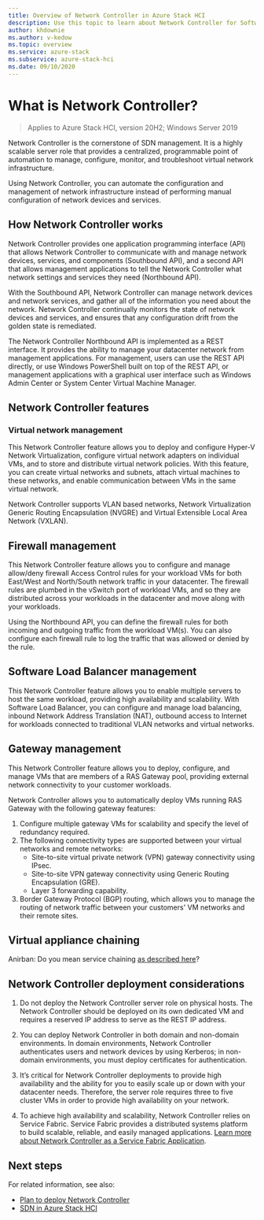 ```yaml
---
title: Overview of Network Controller in Azure Stack HCI
description: Use this topic to learn about Network Controller for Software Defined Networking in Azure Stack HCI.
author: khdownie
ms.author: v-kedow
ms.topic: overview
ms.service: azure-stack
ms.subservice: azure-stack-hci
ms.date: 09/10/2020
---
```

# What is Network Controller?

> Applies to Azure Stack HCI, version 20H2; Windows Server 2019

Network Controller is the cornerstone of SDN management. It is a highly scalable server role that provides a centralized, programmable point of automation to manage, configure, monitor, and troubleshoot virtual network infrastructure.

Using Network Controller, you can automate the configuration and management of network infrastructure instead of performing manual configuration of network devices and services.

## How Network Controller works

Network Controller provides one application programming interface (API) that allows Network Controller to communicate with and manage network devices, services, and components (Southbound API), and a second API that allows management applications to tell the Network Controller what network settings and services they need (Northbound API).

With the Southbound API, Network Controller can manage network devices and network services, and gather all of the information you need about the network. Network Controller continually monitors the state of network devices and services, and ensures that any configuration drift from the golden state is remediated.

The Network Controller Northbound API is implemented as a REST interface. It provides the ability to manage your datacenter network from management applications. For management, users can use the REST API directly, or use Windows PowerShell built on top of the REST API, or management applications with a graphical user interface such as Windows Admin Center or System Center Virtual Machine Manager.

## Network Controller features

### Virtual network management

This Network Controller feature allows you to deploy and configure Hyper-V Network Virtualization, configure virtual network adapters on individual VMs, and to store and distribute virtual network policies. With this feature, you can create virtual networks and subnets, attach virtual machines to these networks, and enable communication between VMs in the same virtual network.

Network Controller supports VLAN based networks, Network Virtualization Generic Routing Encapsulation (NVGRE) and Virtual Extensible Local Area Network (VXLAN).

## Firewall management

This Network Controller feature allows you to configure and manage allow/deny firewall Access Control rules for your workload VMs for both East/West and North/South network traffic in your datacenter. The firewall rules are plumbed in the vSwitch port of workload VMs, and so they are distributed across your workloads in the datacenter and move along with your workloads.

Using the Northbound API, you can define the firewall rules for both incoming and outgoing traffic from the workload VM(s). You can also configure each firewall rule to log the traffic that was allowed or denied by the rule.

## Software Load Balancer management

This Network Controller feature allows you to enable multiple servers to host the same workload, providing high availability and scalability. With Software Load Balancer, you can configure and manage load balancing, inbound Network Address Translation (NAT), outbound access to Internet for workloads connected to traditional VLAN networks and virtual networks.

## Gateway management

This Network Controller feature allows you to deploy, configure, and manage VMs that are members of a RAS Gateway pool, providing external network connectivity to your customer workloads.

Network Controller allows you to automatically deploy VMs running RAS Gateway with the following gateway features:

1. Configure multiple gateway VMs for scalability and specify the level of redundancy required.
1. The following connectivity types are supported between your virtual networks and remote networks:
   - Site-to-site virtual private network (VPN) gateway connectivity using IPsec.
   - Site-to-site VPN gateway connectivity using Generic Routing Encapsulation (GRE).
   - Layer 3 forwarding capability.
1. Border Gateway Protocol (BGP) routing, which allows you to manage the routing of network traffic between your customers' VM networks and their remote sites.

## Virtual appliance chaining

Anirban: Do you mean service chaining [as described here](/windows-server/networking/sdn/vnet-peering/sdn-vnet-peering#service-chaining)?

## Network Controller deployment considerations

1. Do not deploy the Network Controller server role on physical hosts. The Network Controller should be deployed on its own dedicated VM and requires a reserved IP address to serve as the REST IP address.

1. You can deploy Network Controller in both domain and non-domain environments. In domain environments, Network Controller authenticates users and network devices by using Kerberos; in non-domain environments, you must deploy certificates for authentication.

1. It’s critical for Network Controller deployments to provide high availability and the ability for you to easily scale up or down with your datacenter needs. Therefore, the server role requires three to five cluster VMs in order to provide high availability on your network.

1. To achieve high availability and scalability, Network Controller relies on Service Fabric. Service Fabric provides a distributed systems platform to build scalable, reliable, and easily managed applications. [Learn more about Network Controller as a Service Fabric Application](/windows-server/networking/sdn/technologies/network-controller/network-controller-high-availability#network-controller-as-a-service-fabric-application).


## Next steps

For related information, see also:

- [Plan to deploy Network Controller](network-controller.md)
- [SDN in Azure Stack HCI](software-defined-networking.md)
